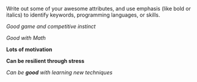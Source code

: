Write out some of your awesome attributes, and use emphasis (like bold or italics) to identify keywords, programming languages, or skills. 

*Good game and competitive instinct*

_Good with Math_

**Lots of motivation**

__Can be resilient through stress__

_Can be **good** with learning new techniques_
